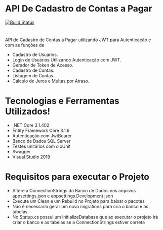 # API De Cadastro de Contas a Pagar
[![Build Status](https://travis-ci.org/joemccann/dillinger.svg?branch=master)](https://travis-ci.org/joemccann/dillinger)

#
API de Cadastro de Contas a Pagar utilizando JWT para Autenticação e com as funções de

  - Cadastro de Usuários.
  - Login de Usuários Utilizando Autenticação com JWT.
  - Gerador de Token de Acesso.
  - Cadastro de Contas.
  - Listagem de Contas.
  - Cálculo de Juros e Multas por Atraso.

# Tecnologias  e Ferramentas Utilizados!

  - .NET Core 3.1.402
  - Entity Framework Core 3.1.9
  - Autenticação com JwtBearer
  - Banco de Dados SQL Server
  - Testes unitários com o xUnit
  - Swagger
  - Visual Studio 2019
  
  
# Requisitos para executar o Projeto

  - Altere a ConnectionStrings do Banco de Dados nos arquivos appsettings.json e appsettings.Development.json 
  - Execute um Clean e um Rebuild no Projeto para baixar o pacotes
  - Não é necessario gerar um novo migrations para cria o banco e as tabelas
  - No Statup.cs possui um InitializeDatabase que ao executar o projeto irá criar o banco e as tabelas se a ConnectionStrings estiver correta